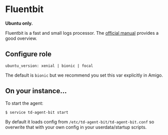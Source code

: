 # Fluentbit

**Ubuntu only.**

Fluentbit is a fast and small logs processor. The [official
manual](https://docs.fluentbit.io/manual/) provides a good overview.

## Configure role

    ubuntu_version: xenial | bionic | focal

The default is `bionic` but we recommend you set this var explicitly in Amigo.

## On your instance...

To start the agent:

    $ service td-agent-bit start

By default it loads config from `/etc/td-agent-bit/td-agent-bit.conf` so
overwrite that with your own config in your userdata/startup scripts.

